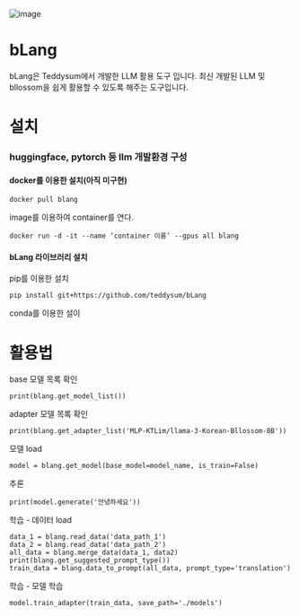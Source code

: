 ![image](https://github.com/user-attachments/assets/2213be67-64de-4e52-b800-21ac286b467c)

# bLang

bLang은 Teddysum에서 개발한 LLM 활용 도구 입니다.
최신 개발된 LLM 및 bllossom을 쉽게 활용할 수 있도록 해주는 도구입니다.

# 설치

### huggingface, pytorch 등 llm 개발환경 구성
#### docker를 이용한 설치(아직 미구현)
   ```
   docker pull blang
   ```

image를 이용하여 container를 연다. 

   ```
   docker run -d -it --name ‘container 이름’ --gpus all blang
   ```

#### bLang 라이브러리 설치
pip를 이용한 설치
```
pip install git+https://github.com/teddysum/bLang
```

conda를 이용한 설이


# 활용법

base 모델 목록 확인
```
print(blang.get_model_list())
```

adapter 모델 목록 확인
```
print(blang.get_adapter_list('MLP-KTLim/llama-3-Korean-Bllossom-8B'))
```

모델 load
```
model = blang.get_model(base_model=model_name, is_train=False)
```

추론
```
print(model.generate('안녕하세요'))
```

학습 - 데이터 load
```
data_1 = blang.read_data('data_path_1')
data_2 = blang.read_data('data_path_2')
all_data = blang.merge_data(data_1, data2)
print(blang.get_suggested_prompt_type())
train_data = blang.data_to_prompt(all_data, prompt_type='translation')
```

학습 - 모델 학습
```
model.train_adapter(train_data, save_path='./models')
```

